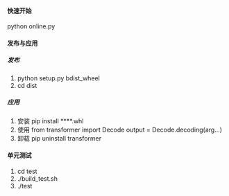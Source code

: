 #### 快速开始
python online.py
#### 发布与应用
##### 发布
1. python setup.py bdist_wheel
2. cd dist
##### 应用
1. 安装
pip install  ****.whl
2. 使用
from transformer import Decode
output = Decode.decoding(arg...)
3. 卸载
pip uninstall transformer
#### 单元测试
1. cd test
2. ./build_test.sh
3. ./test
